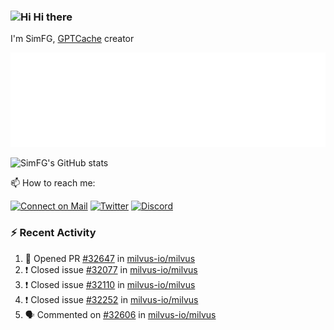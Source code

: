 ### <img src='https://qpluspicture.oss-cn-beijing.aliyuncs.com/6LjjQA/Hi.gif' alt='Hi' width="24"/> Hi there

I'm SimFG, [GPTCache](https://github.com/zilliztech/GPTCache) creator

![Metrics 👋](/metrics.plugin.followup.user.svg)

![SimFG's GitHub stats](https://github-readme-stats.vercel.app/api?username=SimFG&show_icons=true&theme=radical&count_private=true)

📫 How to reach me:

[![Connect on Mail](https://img.shields.io/badge/Ask%20me-anything-1abc9c.svg)](mailto:1142838399@qq.com)
[![Twitter](https://img.shields.io/twitter/follow/FogSim?style=social)](https://twitter.com/FogSim)
[![Discord](https://img.shields.io/discord/1092648432495251507?label=Discord&logo=discord)](https://discord.gg/Q8C6WEjSWV)

### :zap: Recent Activity

<!--START_SECTION:activity-->
1. 💪 Opened PR [#32647](https://github.com/milvus-io/milvus/pull/32647) in [milvus-io/milvus](https://github.com/milvus-io/milvus)
2. ❗️ Closed issue [#32077](https://github.com/milvus-io/milvus/issues/32077) in [milvus-io/milvus](https://github.com/milvus-io/milvus)
3. ❗️ Closed issue [#32110](https://github.com/milvus-io/milvus/issues/32110) in [milvus-io/milvus](https://github.com/milvus-io/milvus)
4. ❗️ Closed issue [#32252](https://github.com/milvus-io/milvus/issues/32252) in [milvus-io/milvus](https://github.com/milvus-io/milvus)
5. 🗣 Commented on [#32606](https://github.com/milvus-io/milvus/issues/32606) in [milvus-io/milvus](https://github.com/milvus-io/milvus)
<!--END_SECTION:activity-->


